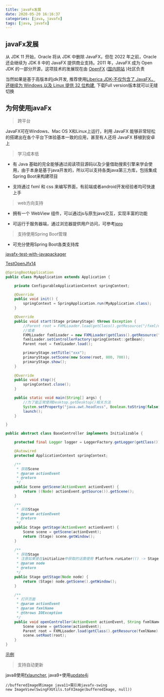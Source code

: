 ```yaml
---
title: javaFx发展
date: 2020-05-20 16:16:37
categories: [java, javafx] 
tags: [java, javafx]
---
```


## javaFx发展

从 JDK 11 开始，Oracle 将从 JDK 中删除 JavaFX，但在 2022 年之前，Oracle 还会继续为 JDK 8 中的 JavaFX 提供商业支持。2011 年，JavaFX 成为 Open JDK 的一部分开源，这项技术的发展现在由 [OpenFX](https://openjfx.io/) ([国内网站](https://openjfx.cn/) )社区负责

当然如果是基于高版本的jdk开发, 推荐使用[Liberica JDK-不仅包含了 JavaFX，还继续为 Windows 以及 Linux 提供 32 位构建](https://bell-sw.com/pages/java-8u242/), 下载Full version版本就可以无缝切换

 <!-- more -->

## 为何使用javaFx


> 跨平台

JavaFX可在Windows、Mac OS X和Linux上运行，利用 JavaFX 能够非常轻松的搭建出在各个平台下体验基本一致的应用，甚至有人还将 JavaFX 移植到安卓上

> 学习成本低

- 有 Java 基础的完全能够通过阅读项目源码以及少量借助搜索引擎来学会使用，由于本身是基于java开发的，所以可以支持各类java第三方库，包括集成Spring Boot来构建项目

- 支持通过 fxml 和 css 来编写界面，有前端或者android开发经验者均可快速上手

> web方向支持

- 拥有一个 WebView 组件，可以通过js与原生java交互，实现丰富的功能

- 可运行于服务器端，通过浏览器提供用户访问，可参考[jpro](https://www.jpro.one/?page=demos)

> 支持使用Spring Boot管理

- 可充分使用Spring Boot各类支持库

[javafx-test-with-javapackager](https://github.com/jonesun/javafx-test-with-javapackager)

[TestOpenJfx14](https://gitee.com/sunr7/TestOpenjfx14)


```java
@SpringBootApplication
public class MyApplication extends Application {

    private ConfigurableApplicationContext springContext;

    @Override
    public void init() {
        springContext = SpringApplication.run(MyApplication.class);
    }

    @Override
    public void start(Stage primaryStage) throws Exception {
        //Parent root = FXMLLoader.load(getClass().getResource("/fxml/main.fxml"), null, null, springContext::getBean);
        //或者
        FXMLLoader fxmlLoader = new FXMLLoader(getClass().getResource("/fxml/main.fxml"));
        fxmlLoader.setControllerFactory(springContext::getBean);
        Parent root = fxmlLoader.load();

        primaryStage.setTitle("xxx");
        primaryStage.setScene(new Scene(root, 800, 700));
        primaryStage.show();
    }
    
    @Override
    public void stop(){
        springContext.close();
    }

    public static void main(String[] args) {
        //为了能正常使用Desktop.getDesktop()相关方法
        System.setProperty("java.awt.headless", Boolean.toString(false));
        launch();
    }

}

public abstract class BaseController implements Initializable {

    protected final Logger logger = LoggerFactory.getLogger(getClass());

    @Autowired
    protected ApplicationContext springContext;

    /**
     * 获取Scene
     * @param actionEvent
     * @return
     */
    public Scene getScene(ActionEvent actionEvent) {
        return ((Node) actionEvent.getSource()).getScene();
    }

    /**
     * 获取Stage
     * @param actionEvent
     * @return
     */
    public Stage getStage(ActionEvent actionEvent) {
        Scene scene = getScene(actionEvent);
        return (Stage) scene.getWindow();
    }

    /**
     * 获取Stage
     * 注意如果是在initialize中获取的话需使用 Platform.runLater(() -> Stage stage = getStage(node);});
     * @param node
     * @return
     */
    public Stage getStage(Node node) {
        return (Stage) node.getScene().getWindow();
    }

    /**
     * 打开页面
     * @param actionEvent
     * @param fxmlName
     * @throws IOException
     */
    public void openController(ActionEvent actionEvent, String fxmlName) throws IOException {
        Scene scene = getScene(actionEvent);
        Parent root = FXMLLoader.load(getClass().getResource(fxmlName), null, null, springContext::getBean);
        scene.setRoot(root);
    }
}


```

[示例](https://github.com/jonesun/javafx8-springboot-demo)

> 支持自动更新

java8使用[fxlauncher](https://github.com/edvin/fxlauncher), java9+使用[update4j](https://github.com/update4j/update4j)


```
//bufferedImage转image java11+需引用javafx-swing
new ImageView(SwingFXUtils.toFXImage(bufferedImage, null))
```